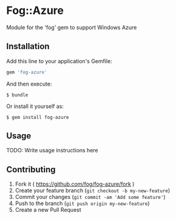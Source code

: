# Fog::Azure

Module for the 'fog' gem to support Windows Azure

## Installation

Add this line to your application's Gemfile:

```ruby
gem 'fog-azure'
```

And then execute:

    $ bundle

Or install it yourself as:

    $ gem install fog-azure

## Usage

TODO: Write usage instructions here

## Contributing

1. Fork it ( https://github.com/fog/fog-azure/fork )
2. Create your feature branch (`git checkout -b my-new-feature`)
3. Commit your changes (`git commit -am 'Add some feature'`)
4. Push to the branch (`git push origin my-new-feature`)
5. Create a new Pull Request
